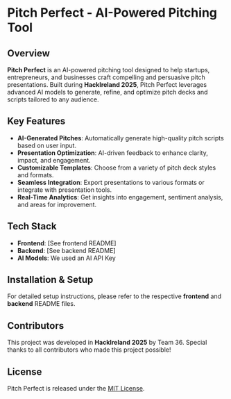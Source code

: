 # Pitch Perfect - AI-Powered Pitching Tool

## Overview
**Pitch Perfect** is an AI-powered pitching tool designed to help startups, entrepreneurs, and businesses craft compelling and persuasive pitch presentations. Built during **HackIreland 2025**, Pitch Perfect leverages advanced AI models to generate, refine, and optimize pitch decks and scripts tailored to any audience.

## Key Features
- **AI-Generated Pitches**: Automatically generate high-quality pitch scripts based on user input.
- **Presentation Optimization**: AI-driven feedback to enhance clarity, impact, and engagement.
- **Customizable Templates**: Choose from a variety of pitch deck styles and formats.
- **Seamless Integration**: Export presentations to various formats or integrate with presentation tools.
- **Real-Time Analytics**: Get insights into engagement, sentiment analysis, and areas for improvement.

## Tech Stack
- **Frontend**: [See frontend README]
- **Backend**: [See backend README]
- **AI Models**: We used an AI API Key
  
## Installation & Setup
For detailed setup instructions, please refer to the respective **frontend** and **backend** README files.

## Contributors
This project was developed in **HackIreland 2025** by Team 36. Special thanks to all contributors who made this project possible!

## License
Pitch Perfect is released under the [MIT License](LICENSE).



